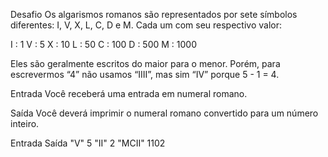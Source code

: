 Desafio
Os algarismos romanos são representados por sete símbolos diferentes: I, V, X, L, C, D e M. Cada um com seu respectivo valor:

I : 1
V : 5
X : 10
L : 50
C : 100
D : 500
M : 1000

Eles são geralmente escritos do maior para o menor. Porém, para escrevermos “4” não usamos “IIII”, mas sim “IV” porque 5 - 1 = 4.

Entrada
Você receberá uma entrada em numeral romano.

Saída
Você deverá imprimir o numeral romano convertido para um número inteiro.

Entrada	Saída
"V"	    5
"II"	2
"MCII"	1102